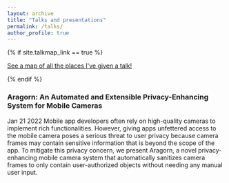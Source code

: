 ```yaml
---
layout: archive
title: "Talks and presentations"
permalink: /talks/
author_profile: true
---
```


{% if site.talkmap_link == true %}

<p style="text-decoration:underline;"><a href="/talkmap.html">See a map of all the places I've given a talk!</a></p>

{% endif %}

### Aragorn: An Automated and Extensible Privacy-Enhancing System for Mobile Cameras
Jan 21 2022
Mobile app developers often rely on high-quality
cameras to implement rich functionalities. However, giving apps
unfettered access to the mobile camera poses a serious threat
to user privacy because camera frames may contain sensitive
information that is beyond the scope of the app. To mitigate this
privacy concern, we present Aragorn, a novel privacy-enhancing
mobile camera system that automatically sanitizes camera frames
to only contain user-authorized objects without needing any
manual user input.
